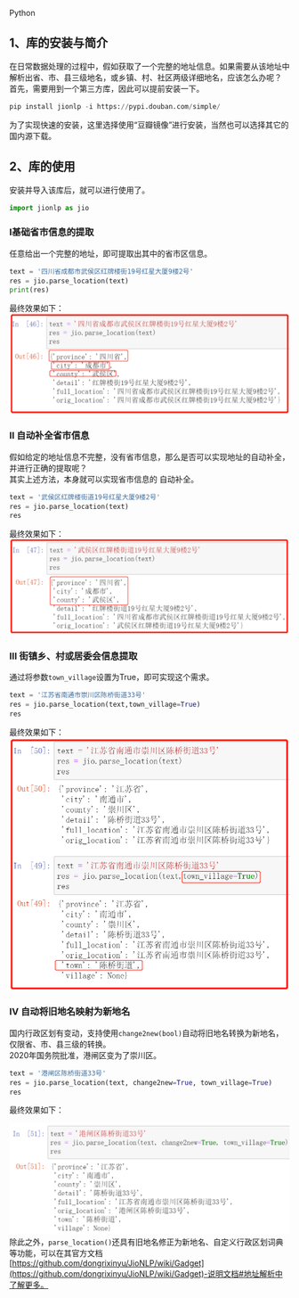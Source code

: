 Python
<a name="aLUdA"></a>
## 1、库的安装与简介
在日常数据处理的过程中，假如获取了一个完整的地址信息。如果需要从该地址中解析出省、市、县三级地名，或乡镇、村、社区两级详细地名，应该怎么办呢？<br />首先，需要用到一个第三方库，因此可以提前安装一下。
```python
pip install jionlp -i https://pypi.douban.com/simple/
```
为了实现快速的安装，这里选择使用“豆瓣镜像”进行安装，当然也可以选择其它的国内源下载。
<a name="bsVWv"></a>
## 2、库的使用
安装并导入该库后，就可以进行使用了。
```python
import jionlp as jio
```
<a name="rvBy6"></a>
### Ⅰ基础省市信息的提取
任意给出一个完整的地址，即可提取出其中的省市区信息。
```python
text = '四川省成都市武侯区红牌楼街19号红星大厦9楼2号'
res = jio.parse_location(text)
print(res)
```
最终效果如下：<br />![](./img/1667794617903-42a26fbc-6152-4c72-b986-0933e06a5629.png)
<a name="m5ulh"></a>
### Ⅱ 自动补全省市信息
假如给定的地址信息不完整，没有省市信息，那么是否可以实现地址的自动补全，并进行正确的提取呢？<br />其实上述方法，本身就可以实现省市信息的 自动补全。
```python
text = '武侯区红牌楼街道19号红星大厦9楼2号'
res = jio.parse_location(text)
res
```
最终效果如下：<br />![](./img/1667794617823-daac8d57-b0cd-41e8-8ff6-979cd6b12444.png)
<a name="RQIbu"></a>
### Ⅲ 街镇乡、村或居委会信息提取
通过将参数`town_village`设置为True，即可实现这个需求。
```python
text = '江苏省南通市崇川区陈桥街道33号'
res = jio.parse_location(text,town_village=True)
res
```
最终效果如下：<br />![](./img/1667794617932-f1e4e542-4dc3-48d8-9ff7-b0d67b6df9d8.png)
<a name="rq1b1"></a>
### Ⅳ 自动将旧地名映射为新地名
国内行政区划有变动，支持使用`change2new(bool)`自动将旧地名转换为新地名，仅限省、市、县三级的转换。<br />2020年国务院批准，港闸区变为了崇川区。
```python
text = '港闸区陈桥街道33号'
res = jio.parse_location(text, change2new=True, town_village=True)
res
```
最终效果如下：

![](./img/1667794617751-35236737-dab5-4e27-b0c9-b602b1be9998.png)<br />除此之外，`parse_location()`还具有旧地名修正为新地名、自定义行政区划词典等功能，可以在其官方文档[https://github.com/dongrixinyu/JioNLP/wiki/Gadget](https://github.com/dongrixinyu/JioNLP/wiki/Gadget)-说明文档#地址解析中了解更多。
